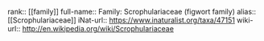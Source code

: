 

rank:: [[family]]
full-name:: Family: Scrophulariaceae (figwort family)
alias:: [[Scrophulariaceae]]
iNat-url:: https://www.inaturalist.org/taxa/47151
wiki-url:: http://en.wikipedia.org/wiki/Scrophulariaceae
